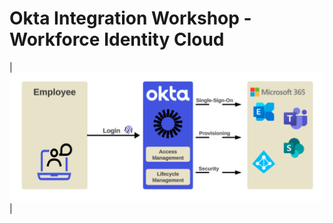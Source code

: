 # Okta **Integration Workshop - Workforce Identity Cloud**

|![Overview](images/00/overview01.png "Conceptual Architecture")|
